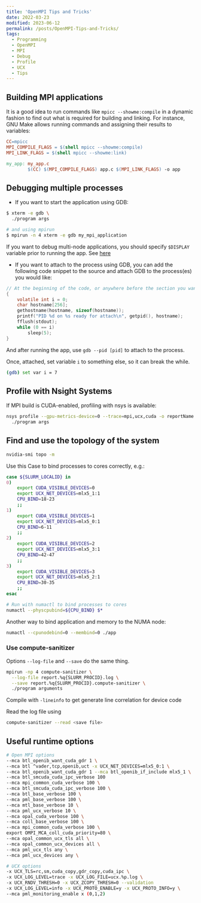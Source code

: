 ```yaml
---
title: 'OpenMPI Tips and Tricks'
date: 2022-03-23
modified: 2023-06-12
permalink: /posts/OpenMPI-Tips-and-Tricks/
tags:
  - Programming
  - OpenMPI
  - MPI
  - Debug
  - Profile
  - UCX
  - Tips
---
```


## Building MPI applications

It is a good idea to run commands like `mpicc --showme:compile` in a dynamic fashion to find out what is required for building and linking. For instance, GNU Make allows running commands and assigning their results to variables:

```Makefile
CC=mpicc
MPI_COMPILE_FLAGS = $(shell mpicc --showme:compile)
MPI_LINK_FLAGS = $(shell mpicc --showme:link)

my_app: my_app.c
        $(CC) $(MPI_COMPILE_FLAGS) app.c $(MPI_LINK_FLAGS) -o app
```

## Debugging multiple processes

- If you want to start the application using GDB:

```bash
$ xterm -e gdb \
  ./program args

# and using mpirun
$ mpirun -n 4 xterm -e gdb my_mpi_application
```

If you want to debug multi-node applications, you should specify `$DISPLAY` variable prior to running the app. See [here](https://docs.open-mpi.org/en/v5.0.x/app-debug/serial-debug.html)

- If you want to attach to the process using GDB, you can add the following code snippet to the source and attach GDB to the process(es) you would like:

```c
// At the beginning of the code, or anywhere before the section you want to debug.
{ 
    volatile int i = 0;
    char hostname[256];
    gethostname(hostname, sizeof(hostname));
    printf("PID %d on %s ready for attach\n", getpid(), hostname);
    fflush(stdout);
    while (0 == i)
        sleep(5);
}
```

And after running the app, use `gdb --pid [pid]` to attach to the process.

Once, attached, set variable `i` to something else, so it can break the while.

```bash
(gdb) set var i = 7
```

## Profile with Nsight Systems

If MPI build is CUDA-enabled, profiling with nsys is available:

```bash
nsys profile --gpu-metrics-device=0 --trace=mpi,ucx,cuda -o reportName.%q{SLURM_PROCID} \
  ./program args
```

## Find and use the topology of the system

```bash
nvidia-smi topo -m
```

Use this Case to bind processes to cores correctly, e.g.:

```bash
case ${SLURM_LOCALID} in
0)
    export CUDA_VISIBLE_DEVICES=0
    export UCX_NET_DEVICES=mlx5_1:1
    CPU_BIND=18-23
    ;;
1)
    export CUDA_VISIBLE_DEVICES=1
    export UCX_NET_DEVICES=mlx5_0:1
    CPU_BIND=6-11
    ;;
2)
    export CUDA_VISIBLE_DEVICES=2
    export UCX_NET_DEVICES=mlx5_3:1
    CPU_BIND=42-47
    ;;
3)
    export CUDA_VISIBLE_DEVICES=3
    export UCX_NET_DEVICES=mlx5_2:1
    CPU_BIND=30-35
    ;;
esac

# Run with numactl to bind processes to cores
numactl --physcpubind=${CPU_BIND} $*
```

Another way to bind application and memory to the NUMA node:

```bash
numactl --cpunodebind=0 --membind=0 ./app
```

### Use compute-sanitizer

Options `--log-file` and `--save` do the same thing.

```bash
mpirun -np 4 compute-sanitizer \
  --log-file report.%q{SLURM_PROCID}.log \
  --save report.%q{SLURM_PROCID}.compute-sanitizer \
  ./program arguments
```

Compile with `-lineinfo` to get generate line correlation for device code

Read the log file using

```bash
compute-sanitizer --read <save file>
```

## Useful runtime options

```bash
# Open MPI options
--mca btl_openib_want_cuda_gdr 1 \
--mca btl ^vader,tcp,openib,uct -x UCX_NET_DEVICES=mlx5_0:1 \
--mca btl_openib_want_cuda_gdr 1 --mca btl_openib_if_include mlx5_1 \
--mca btl_smcuda_cuda_ipc_verbose 100
--mca mpi_common_cuda_verbose 100 \
--mca btl_smcuda_cuda_ipc_verbose 100 \
--mca btl_base_verbose 100 \
--mca pml_base_verbose 100 \
--mca mtl_base_verbose 10 \
--mca pml_ucx_verbose 10 \
--mca opal_cuda_verbose 100 \
--mca coll_base_verbose 100 \
--mca mpi_common_cuda_verbose 100 \
export OMPI_MCA_coll_cuda_priority=80 \
--mca opal_common_ucx_tls all \
--mca opal_common_ucx_devices all \
--mca pml_ucx_tls any \
--mca pml_ucx_devices any \

# UCX options
-x UCX_TLS=rc,sm,cuda_copy,gdr_copy,cuda_ipc \
-x UCX_LOG_LEVEL=trace -x UCX_LOG_FILE=ucx.%p.log \
-x UCX_RNDV_THRESH=0 -x UCX_ZCOPY_THRESH=0 --validation
-x UCX_LOG_LEVEL=info -x UCX_PROTO_ENABLE=y -x UCX_PROTO_INFO=y \
--mca pml_monitoring_enable x (0,1,2)
```
